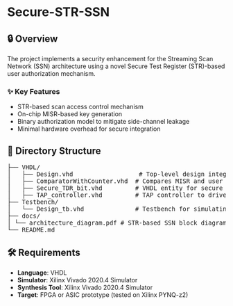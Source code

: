 # Secure-STR-SSN

## 🔒 Overview

The project implements a security enhancement for the Streaming Scan Network (SSN) architecture using a novel Secure Test Register (STR)-based user authorization mechanism.

### ✨ Key Features

- STR-based scan access control mechanism
- On-chip MISR-based key generation
- Binary authorization model to mitigate side-channel leakage
- Minimal hardware overhead for secure integration

## 📂 Directory Structure
<pre>
├── VHDL/
│   ├── Design.vhd                  # Top-level design integrating STR logic
│   ├── ComparatorWithCounter.vhd  # Compares MISR and user key with counter mechanism
│   ├── Secure_TDR_bit.vhd         # VHDL entity for secure STR bit behavior
│   ├── TAP_controller.vhd         # TAP controller to drive IJTAG scan flow
├── Testbench/
│   └── Design_tb.vhd              # Testbench for simulating the design
├── docs/
│ └── architecture_diagram.pdf # STR-based SSN block diagram (from the paper)
└── README.md
</pre>

## 🛠️ Requirements
- **Language**: VHDL
- **Simulator**: Xilinx Vivado 2020.4 Simulator
- **Synthesis Tool**: Xilinx Vivado 2020.4 Simulator
- **Target**: FPGA or ASIC prototype (tested on Xilinx PYNQ-z2)

